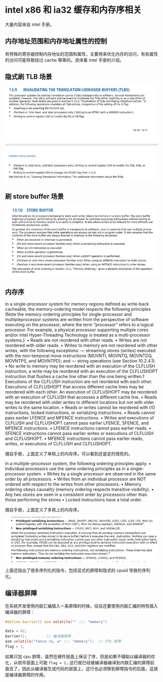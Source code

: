 # intel x86 和 ia32 缓存和内存序相关

大量内容来自 intel 手册。

## 内存地址范围和内存地址属性的控制

有特殊的寄存器控制内存地址的范围和属性，主要用来优化内存的访问，有些属性的访问可能导致绕过 cache 等等的。具体看 intel 手册的介绍。

## 隐式刷 TLB 场景

![tlb刷新](./images/candmorder/tlbflush.png)

## 刷 store buffer 场景

![store buffer 刷新](./images/candmorder/sbufferflush.png)

## 内存序

In a single-processor system for memory regions defined as write-back cacheable, the memory-ordering model
respects the following principles (Note the memory-ordering principles for single-processor and multipleprocessor systems are written from the perspective of software executing on the processor, where the term
“processor” refers to a logical processor. For example, a physical processor supporting multiple cores and/or Intel
Hyper-Threading Technology is treated as a multi-processor systems.):
• Reads are not reordered with other reads.
• Writes are not reordered with older reads.
• Writes to memory are not reordered with other writes, with the following exceptions:
— streaming stores (writes) executed with the non-temporal move instructions (MOVNTI, MOVNTQ,
MOVNTDQ, MOVNTPS, and MOVNTPD); and
— string operations (see Section 10.2.4.1).
• No write to memory may be reordered with an execution of the CLFLUSH instruction; a write may be reordered
with an execution of the CLFLUSHOPT instruction that flushes a cache line other than the one being written.1
Executions of the CLFLUSH instruction are not reordered with each other. Executions of CLFLUSHOPT that
access different cache lines may be reordered with each other. An execution of CLFLUSHOPT may be reordered
with an execution of CLFLUSH that accesses a different cache line.
• Reads may be reordered with older writes to different locations but not with older writes to the same location.
• Reads or writes cannot be reordered with I/O instructions, locked instructions, or serializing instructions.
• Reads cannot pass earlier LFENCE and MFENCE instructions.
• Writes and executions of CLFLUSH and CLFLUSHOPT cannot pass earlier LFENCE, SFENCE, and MFENCE
instructions.
• LFENCE instructions cannot pass earlier reads.
• SFENCE instructions cannot pass earlier writes or executions of CLFLUSH and CLFLUSHOPT.
• MFENCE instructions cannot pass earlier reads, writes, or executions of CLFLUSH and CLFLUSHOPT.

摘自手册，上面定义了单核上的内存序。可以看到还是定的很死的。

In a multiple-processor system, the following ordering principles apply:
• Individual processors use the same ordering principles as in a single-processor system.
• Writes by a single processor are observed in the same order by all processors.
• Writes from an individual processor are NOT ordered with respect to the writes from other processors.
• Memory ordering obeys causality (memory ordering respects transitive visibility).
• Any two stores are seen in a consistent order by processors other than those performing the stores
• Locked instructions have a total order.

摘自手册，上面定义了多核上的内存序。

![serial inst](./images/candmorder/serialinst.png)

上面还指出了很多序列化的指令，包括显式的屏障和隐式的 cpuid 导致的序列化。

## 编译器屏障

在系统开发使用内联汇编插入一条屏障的时候，往往还要使用内联汇编的特性插入编译器的屏障：

```c
#define barrier() asm volatile("" ::: "memory")
```

```c
data = 42;
barrier();         // 编译器屏障
asm volatile("fence rw, w" ::: "memory");  // CPU 屏障
flag = 1;
```

如果只加 cpu 屏障，虽然在硬件层面上保证了序，但是如果不辅助以编译器的优化，从软件层面上可能 `flag = 1;` 这行就已经被编译器编译到内联汇编的屏障前面去了，因此从编译器生成代码的层面上，这行也必须移到屏障指令的后面，这就是编译器屏障的作用。